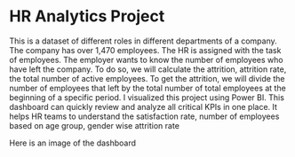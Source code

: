 # HR Analytics Project
This is a dataset of different roles in different departments of a company. The company has over 1,470 employees.
The HR is assigned with the task of employees. The employer wants to know the number of employees who have left the company. To do so, we will calculate the attrition, attrition rate, the total number of active employees.
To get the attrition, we will divide the number of employees that left by the total number of total employees at the beginning of a specific period.
I visualized this project using Power BI. 
This dashboard can quickly review and analyze all critical KPIs in one place. It helps HR teams to understand the satisfaction rate, number of employees based on age group, gender wise attrition rate 

Here is an image of the dashboard
